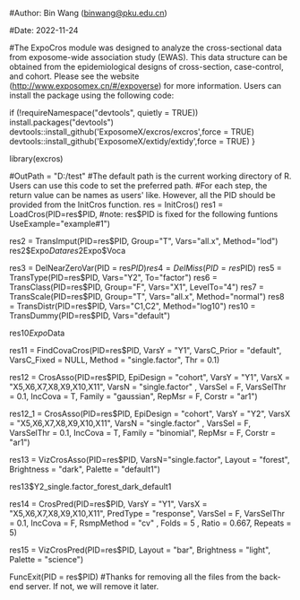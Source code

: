 #Author: Bin Wang (binwang@pku.edu.cn)

#Date: 2022-11-24

#The ExpoCros module was designed to analyze the cross-sectional data from exposome-wide association study (EWAS). This data structure can be obtained from the epidemiological designs of cross-section, case-control, and cohort. Please see the website (http://www.exposomex.cn/#/expoverse) for more information. Users can install the package using the following code:

if (!requireNamespace("devtools", quietly = TRUE))
    install.packages("devtools")
    devtools::install_github('ExposomeX/excros/excros',force = TRUE)
        devtools::install_github('ExposomeX/extidy/extidy',force = TRUE)
}

library(excros)

#OutPath = "D:/test" #The default path is the current working directory of R. Users can use this code to set the preferred path.
#For each step, the return value can be names as users' like. However, all the PID should be provided from the InitCros function.
res = InitCros()
res1 = LoadCros(PID=res$PID, #note: res$PID is fixed for the following funtions
                UseExample="example#1")
                
res2 = TransImput(PID=res$PID,
                  Group="T",
                  Vars="all.x",
                  Method="lod")
res2$Expo$Data
res2$Expo$Voca

res3 = DelNearZeroVar(PID = res$PID)
res4 = DelMiss(PID = res$PID)
res5 = TransType(PID=res$PID,
                 Vars="Y2",
                 To="factor")
res6 = TransClass(PID=res$PID,
                  Group="F",
                  Vars="X1",
                  LevelTo="4")
res7 = TransScale(PID=res$PID,
                  Group="T",
                  Vars="all.x",
                  Method="normal")
res8 = TransDistr(PID=res$PID,
                  Vars="C1,C2",
                  Method="log10")
res10 = TransDummy(PID=res$PID,
                   Vars="default")

res10$Expo$Data 

res11 = FindCovaCros(PID=res$PID, 
                     VarsY = "Y1",
                     VarsC_Prior = "default",
                     VarsC_Fixed = NULL,
                     Method = "single.factor",
                     Thr = 0.1)
                     
res12 = CrosAsso(PID=res$PID,
                 EpiDesign = "cohort",
                 VarsY = "Y1",
                 VarsX = "X5,X6,X7,X8,X9,X10,X11", 
                 VarsN = "single.factor" ,
                 VarsSel = F,
                 VarsSelThr = 0.1,
                 IncCova = T,
                 Family = "gaussian",
                 RepMsr = F,
                 Corstr = "ar1")

res12_1 = CrosAsso(PID=res$PID,
                   EpiDesign = "cohort",
                   VarsY = "Y2",
                   VarsX = "X5,X6,X7,X8,X9,X10,X11", 
                   VarsN = "single.factor" ,
                   VarsSel = F,
                   VarsSelThr = 0.1,
                   IncCova = T,
                   Family = "binomial",
                   RepMsr = F,
                   Corstr = "ar1")


res13 = VizCrosAsso(PID=res$PID,
                    VarsN="single.factor",
                    Layout = "forest",
                    Brightness = "dark",
                    Palette = "default1")

res13$Y2_single.factor_forest_dark_default1 

res14 = CrosPred(PID=res$PID,
                 VarsY = "Y1",
                 VarsX = "X5,X6,X7,X8,X9,X10,X11",
                 PredType = "response",
                 VarsSel = F,
                 VarsSelThr = 0.1,
                 IncCova = F,
                 RsmpMethod = "cv" ,
                 Folds = 5 ,
                 Ratio = 0.667,
                 Repeats = 5)

res15 = VizCrosPred(PID=res$PID,
                    Layout = "bar",
                    Brightness = "light",
                    Palette = "science")

FuncExit(PID = res$PID) #Thanks for removing all the files from the back-end server. If not, we will remove it later.


